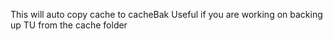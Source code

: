 This will auto copy cache to cacheBak
Useful if you are working on backing up TU from the cache folder
